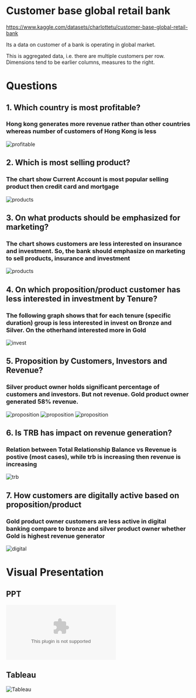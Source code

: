 # Customer base global retail bank

https://www.kaggle.com/datasets/charlottetu/customer-base-global-retail-bank


Its a data on customer of a bank is operating in global market.


This is aggregated data, i.e. there are multiple customers per row. Dimensions tend to be earlier columns, measures to the right.

# Questions
## 1. Which country is most profitable?
### Hong kong generates more revenue rather than other countries whereas number of customers of Hong Kong is less

![profitable](reports/1.png)

## 2. Which is most selling product?
### The chart show Current Account is most popular selling product then credit card and mortgage


 ![products](reports/2_3.png)


## 3. On what products should be emphasized for marketing?
### The chart shows customers are less interested on insurance and investment. So, the bank should emphasize on marketing to sell products, insurance and investment

 ![products](reports/2_3.png)

## 4. On which proposition/product customer has less interested in investment by Tenure?
### The following graph shows that for each tenure (specific duration) group is less interested in invest on Bronze and Silver. On the otherhand interested more in Gold

 ![invest](reports/4.png)

## 5. Proposition by Customers, Investors and Revenue?
### Silver product owner holds significant percentage of customers and investors. But not revenue. Gold product owner generated 58% revenue.

![proposition](reports/5_1.png)
![proposition](reports/5_2.png)
![proposition](reports/5_3.png)

## 6. Is TRB has impact on revenue generation?
### Relation between Total Relationship Balance vs Revenue is postive (most cases), while trb is increasing then revenue is increasing

![trb](reports/6.png)

## 7. How customers are digitally active based on proposition/product
### Gold product owner customers are less active in digital banking compare to bronze and silver product owner whether Gold is highest revenue generator

![digital](reports/7.png)

# Visual Presentation
## PPT

![ppt](visual_presentation.pptx)

## Tableau

![Tableau](https://public.tableau.com/app/profile/md.abu.yusuf/viz/Customerbaseglobalretailbank/GlobalretailBankDashboard?publish=yes)
